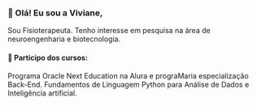 ### 👋 Olá! Eu sou a Viviane,
Sou Fisioterapeuta. Tenho interesse em  pesquisa na área de neuroengenharia e biotecnologia.

#### 🌱 Participo dos cursos: 
Programa Oracle Next Education na Alura e prograMaria especialização Back-End. 
Fundamentos de Linguagem Python para Análise de Dados e Inteligência artificial. 

